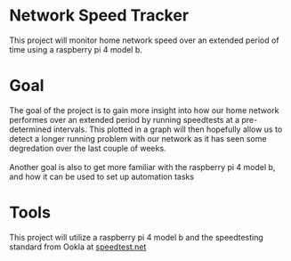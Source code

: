 # Network Speed Tracker
This project will monitor home network speed over an extended period of time using a raspberry pi 4 model b.

# Goal
The goal of the project is to gain more insight into how our home network performes over an extended period by running speedtests at a pre-determined intervals. This plotted in a graph will then hopefully allow us to detect a longer running problem with our network as it has seen some degredation over the last couple of weeks.
<br/> <br/>
Another goal is also to get more familiar with the raspberry pi 4 model b, and how it can be used to set up automation tasks

# Tools
This project will utilize a raspberry pi 4 model b and the speedtesting standard from Ookla at <a href="https://www.speedtest.net/">speedtest.net</a>

